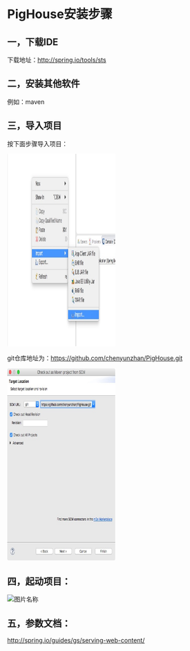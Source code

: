 # PigHouse安装步骤

## 一，下载IDE
下载地址：http://spring.io/tools/sts

## 二，安装其他软件
例如：maven

## 三，导入项目
按下面步骤导入项目：

 <img src="https://raw.githubusercontent.com/chenyunzhan/PigHouse/master/PigHouse/src/main/resources/doc_images/WechatIMG8.jpeg" width = "250" height = "444" alt="图片名称"/>
 
git仓库地址为：https://github.com/chenyunzhan/PigHouse.git

 <img src="https://raw.githubusercontent.com/chenyunzhan/PigHouse/master/PigHouse/src/main/resources/doc_images/WechatIMG9.jpeg" width = "250" height = "444" alt="图片名称"/>

## 四，起动项目：
  <img src="https://raw.githubusercontent.com/chenyunzhan/PigHouse/master/PigHouse/src/main/resources/doc_images/WechatIMG8.jpeg10" width = "250" height = "444" alt="图片名称"/>

## 五，参数文档：
http://spring.io/guides/gs/serving-web-content/
